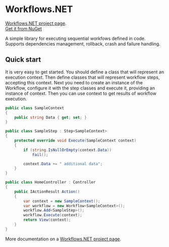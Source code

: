 # Workflows.NET
[Workflows.NET project page](https://alex-onashyuk.azurewebsites.net/Projects/Workflows).  
[Get it from NuGet](https://www.nuget.org/packages/Workflows.NET)  
  
A simple library for executing sequential workfows defined in code. Supports dependencies management, rollback, crash and failure handling.

## Quick start
It is very easy to get started. You should define a class that will represent an execution context. Then define classes that will represent workflow steps, accepting this context. Next you need to create an instance of the Workflow, configure it with the step classes and execute it, providing an instance of context. Then you can use context to get results of workflow execution. 
```csharp
public class SampleContext
{
    public string Data { get; set; }
}

public class SampleStep : Step<SampleContext>
{
    protected override void Execute(SampleContext context)
    {
        if (string.IsNullOrEmpty(context.Data))
            Fail();

        context.Data += " additional data";
    }
}

public class HomeController : Controller
{
    public IActionResult Action()
    {
        var context = new SampleContext();
        var workflow = new Workflow<SampleContext>();
        workflow.Add<SampleStep>();
        workflow.Execute(context);
        return View(context);
    }
}
```

More documentation on a [Workflows.NET project page](https://alex-onashyuk.azurewebsites.net/Projects/Workflows).
